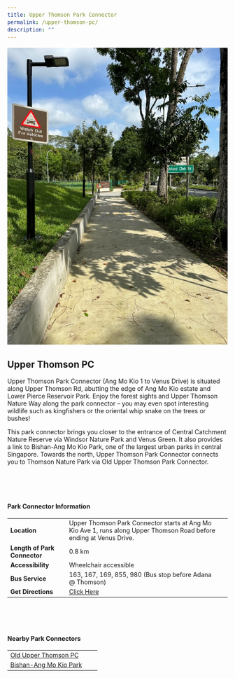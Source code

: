 ```yaml
---
title: Upper Thomson Park Connector
permalink: /upper-thomson-pc/
description: ""
---
```

![](/images/upperthomsonpc.jpg)

## Upper Thomson PC

Upper Thomson Park Connector (Ang Mo Kio 1 to Venus Drive) is situated along Upper Thomson Rd, abutting the edge of Ang Mo Kio estate and Lower Pierce Reservoir Park. Enjoy the forest sights and Upper Thomson Nature Way along the park connector – you may even spot interesting wildlife such as kingfishers or the oriental whip snake on the trees or bushes!&nbsp;  
  
This park connector brings you closer to the entrance of Central Catchment Nature Reserve via Windsor Nature Park and Venus Green. It also provides a link to Bishan-Ang Mo Kio Park, one of the largest urban parks in central Singapore. Towards the north, Upper Thomson Park Connector connects you to Thomson Nature Park via Old Upper Thomson Park Connector. 

<br>
<br>
<br>

#### Park Connector Information
|  |  |  |
| -------- | -------- | -------- |
| **Location** |Upper Thomson Park Connector starts at Ang Mo Kio Ave 1, runs along Upper Thomson Road before ending at Venus Drive. |  |
| **Length of Park Connector** | 0.8 km   |  |
| **Accessibility** | Wheelchair accessible | |
| **Bus Service** | 163, 167, 169, 855, 980 (Bus stop before Adana @ Thomson) | |
| **Get Directions** |  [Click Here](https://www.onemap.gov.sg/main/v2/?lat=1.3676360762378668&amp;lng=103.82813670797135) | |

<br>
<br>
<br>	

#### Nearby Park Connectors
|   |  |  |
| -------- | -------- | -------- |
| [Old Upper Thomson PC](https://www.nparks.gov.sg/gardens-parks-and-nature/park-connector-network/old-upper-thomson-pc) | | |
| [Bishan-Ang Mo Kio Park](https://www.nparks.gov.sg/gardens-parks-and-nature/park-connector-network/bishan-ang-mo-kio-park) | | |